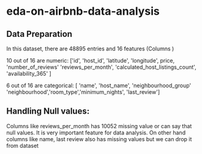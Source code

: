 # eda-on-airbnb-data-analysis

## Data Preparation
  In this dataset, there are 48895 entries and 16 features (Columns )

  10 out of 16 are numeric: ['id', 'host_id', 'latitude', 'longitude', price, 'number_of_reviews' 'reviews_per_month', 'calculated_host_listings_count', 'availability_365' ]

  6 out of 16 are categorical: [ 'name', 'host_name', 'neighbourhood_group' 'neighbourhood','room_type','minimum_nights', 'last_review']
  
  ## Handling Null values:
Columns like reviews_per_month has 10052 missing value or can say that null values. It is very important feature for data analysis. On other hand columns like name, last review also has missing values but we can drop it from dataset


